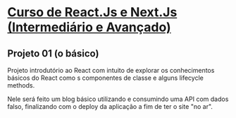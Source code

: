 # [Curso de React.Js e Next.Js (Intermediário e Avançado)](https://www.udemy.com/course/curso-de-reactjs-nextjs-completo-do-basico-ao-avancado/)

## Projeto 01 (o básico)

Projeto introdutório ao React com intuito de explorar os conhecimentos básicos do React como s componentes de classe e alguns lifecycle methods.

Nele será feito um blog básico utilizando e consumindo uma API com dados falso, finalizando com o deploy da aplicação a fim de ter o site "no ar".